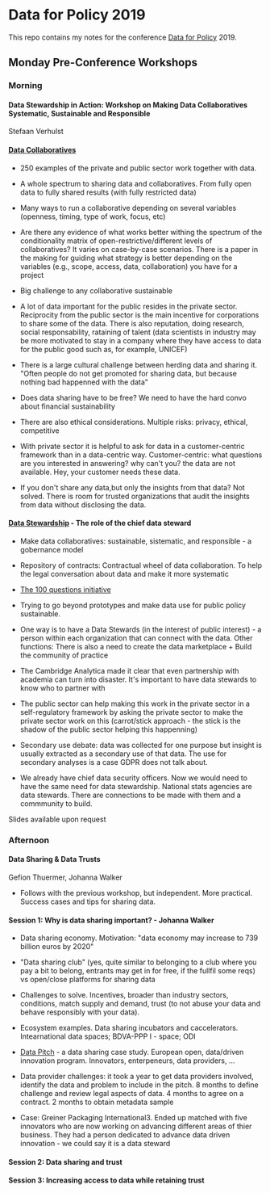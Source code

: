 # Data for Policy 2019

This repo contains my notes for the conference [Data for Policy](http://dataforpolicy.org/) 2019.

## Monday Pre-Conference Workshops

### Morning

#### Data Stewardship in Action: Workshop on Making Data Collaboratives Systematic, Sustainable and Responsible

Stefaan Verhulst

#### [Data Collaboratives](http://datacollaboratives.org/)

* 250 examples of the private and public sector work together with data.

* A whole spectrum to sharing data and collaboratives. From fully open data to fully shared results (with fully restricted data)

* Many ways to run a collaborative depending on several variables (openness, timing, type of work, focus, etc)

* Are there any evidence of what works better withing the spectrum of the conditionality matrix of open-restrictive/different levels of collaboratives? It varies on case-by-case scenarios. There is a paper in the making for guiding what strategy is better depending on the variables (e.g., scope, access, data, collaboration) you have for a project

* Big challenge to any collaborative sustainable

* A lot of data important for the public resides in the private sector. Reciprocity from the public sector is the main incentive for corporations to share some of the data. There is also reputation, doing research, social responsability, rataining of talent (data scientists in industry may be more motivated to stay in a company where they have access to data for the public good such as, for example, UNICEF)

* There is a large cultural challenge between herding data and sharing it. "Often people do not get promoted for sharing data, but because nothing bad happenned with the data"

* Does data sharing have to be free? We need to have the hard convo about financial sustainability

* There are also ethical considerations. Multiple risks: privacy, ethical, competitive

* With private sector it is helpful to ask for data in a customer-centric framework than in a data-centric way. Customer-centric: what questions are you interested in answering? why can't you? the data are not available. Hey, your customer needs these data.

* If you don't share any data,but only the insights from that data? Not solved. There is room for trusted organizations that audit the insights from data without disclosing the data.

#### [Data Stewardship](https://medium.com/data-stewards-network) - The role of the chief data steward

* Make data collaboratives: sustainable, sistematic, and responsible - a gobernance model

* Repository of contracts: Contractual wheel of data collaboration. To help the legal conversation about data and make it more systematic

* [The 100 questions initiative](https://the100questions.org)

* Trying to go beyond prototypes and make data use for public policy sustainable. 

* One way is to have a Data Stewards (in the interest of public interest) - a person within each organization that can connect with the data. Other functions: There is also a need to create the data marketplace + Build the community of practice

* The Cambridge Analytica made it clear that even partnership with academia can turn into disaster. It's important to have data stewards to know who to partner with

* The public sector can help making this work in the private sector in a self-regulatory framework by asking the private sector to make the private sector work on this (carrot/stick approach - the stick is the shadow of the public sector helping this happenning)

* Secondary use debate: data was collected for one purpose but insight is usually extracted as a secondary use of that data. The use for secondary analyses is a case GDPR does not talk about. 

* We already have chief data security officers. Now we would need to have the same need for data stewardship. National stats agencies are data stewards. There are connections to be made with them and a commmunity to build.

Slides available upon request

### Afternoon


#### Data Sharing & Data Trusts

Gefion Thuermer, Johanna Walker

* Follows with the previous workshop, but independent. More practical. Success cases and tips for sharing data.

#### Session 1: Why is data sharing important? - Johanna Walker

* Data sharing economy. Motivation: "data economy may increase to 739 billion euros by 2020"

* "Data sharing club" (yes, quite similar to belonging to a club where you pay a bit to belong, entrants may get in for free, if the fullfil some reqs) vs open/close platforms for sharing data

* Challenges to solve. Incentives, broader than industry sectors, conditions, match supply and demand, trust (to not abuse your data and behave responsibly with your data).

* Ecosystem examples. Data sharing incubators and caccelerators. Intearnational data spaces; BDVA-PPP I - space; ODI

* [Data Pitch](http://www.datapitch.eu) - a data sharing case study. European open, data/driven innovation program. Innovators, enterpeneurs, data providers, ...


* Data provider challenges: it took a year to get data providers involved, identify the data and problem to include in the pitch. 8 months to define challenge and review legal aspects of data. 4 months to agree on a contract. 2 months to obtain metadata sample


* Case: Greiner Packaging International3. Ended up matched with five innovators who are now working on advancing different areas of thier business. They had a person dedicated to advance data driven innovation - we could say it is a data steward
#### Session 2: Data sharing and trust

#### Session 3: Increasing access to data while retaining trust
